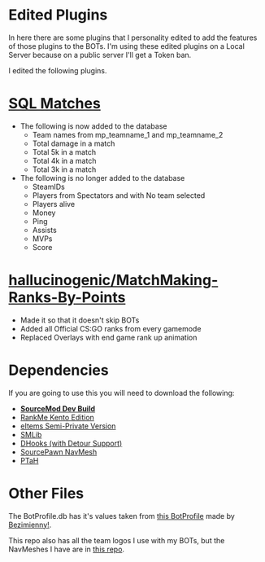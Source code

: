 # Edited Plugins

In here there are some plugins that I personality edited to add the features of those plugins to the BOTs. I'm using these edited plugins on a Local Server because on a public server I'll get a Token ban.

I edited the following plugins.

# [SQL Matches](https://forums.alliedmods.net/showthread.php?t=312488)
- The following is now added to the database
  - Team names from mp_teamname_1 and mp_teamname_2
  - Total damage in a match
  - Total 5k in a match
  - Total 4k in a match
  - Total 3k in a match
- The following is no longer added to the database
  - SteamIDs
  - Players from Spectators and with No team selected
  - Players alive
  - Money
  - Ping
  - Assists
  - MVPs
  - Score

# [hallucinogenic/MatchMaking-Ranks-By-Points](https://github.com/hallucinogenic/MatchMaking-Ranks-By-Points)
- Made it so that it doesn't skip BOTs
- Added all Official CS:GO ranks from every gamemode
- Replaced Overlays with end game rank up animation

# Dependencies
If you are going to use this you will need to download the following:
- **[SourceMod Dev Build](https://www.sourcemod.net/downloads.php?branch=dev)**
- [RankMe Kento Edition](https://forums.alliedmods.net/showthread.php?p=2467665)
- [eItems Semi-Private Version](https://discord.gg/FNByp8s)
- [SMLib](https://github.com/bcserv/smlib/tree/transitional_syntax)
- [DHooks (with Detour Support)](https://forums.alliedmods.net/showpost.php?p=2588686&postcount=589)
- [SourcePawn NavMesh](https://github.com/KitRifty/sourcepawn-navmesh)
- [PTaH](https://ptah.zizt.ru/)

# Other Files

The BotProfile.db has it's values taken from [this BotProfile](https://gamebanana.com/scripts/9293) made by [Bezimienny!](https://gamebanana.com/members/1398309).

This repo also has all the team logos I use with my BOTs, but the NavMeshes I have are in [this repo](https://github.com/manicogaming/NavMeshes).

